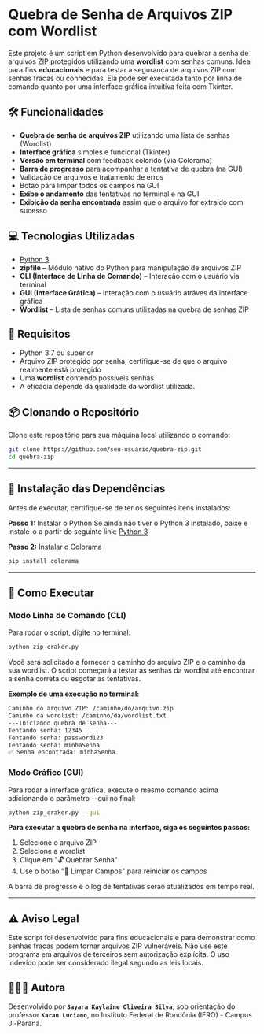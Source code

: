 # Quebra de Senha de Arquivos ZIP com Wordlist

Este projeto é um script em Python desenvolvido para quebrar a senha de arquivos ZIP protegidos utilizando uma **wordlist** com senhas comuns. Ideal para fins **educacionais** e para testar a segurança de arquivos ZIP com senhas fracas ou conhecidas. Ela pode ser executada tanto por linha de comando quanto por uma interface gráfica intuitiva feita com Tkinter.

## 🛠 Funcionalidades
- **Quebra de senha de arquivos ZIP** utilizando uma lista de senhas (Wordlist)
- **Interface gráfica** simples e funcional (Tkinter)
- **Versão em terminal** com feedback colorido (Via Colorama)
- **Barra de progresso** para acompanhar a tentativa de quebra (na GUI)
- Validação de arquivos e tratamento de erros
- Botão para limpar todos os campos na GUI
- **Exibe o andamento** das tentativas no terminal e na GUI
- **Exibição da senha encontrada** assim que o arquivo for extraído com sucesso

## 💻 Tecnologias Utilizadas
- [Python 3](https://www.python.org/)
- **zipfile** – Módulo nativo do Python para manipulação de arquivos ZIP
- **CLI (Interface de Linha de Comando)** – Interação com o usuário via terminal
- **GUI (Interface Gráfica)** – Interação com o usuário atráves da interface gráfica
- **Wordlist** – Lista de senhas comuns utilizadas na quebra de senhas ZIP

## 🧾 Requisitos
- Python 3.7 ou superior
- Arquivo ZIP protegido por senha, certifique-se de que o arquivo realmente está protegido
- Uma **wordlist** contendo possíveis senhas
- A eficácia depende da qualidade da wordlist utilizada.

## 📦 Clonando o Repositório

Clone este repositório para sua máquina local utilizando o comando:

```bash
git clone https://github.com/seu-usuario/quebra-zip.git
cd quebra-zip
```

---

## 🛂 Instalação das Dependências
Antes de executar, certifique-se de ter os seguintes itens instalados:

**Passo 1:** Instalar o Python
Se ainda não tiver o Python 3 instalado, baixe e instale-o a partir do seguinte link: [Python 3](https://www.python.org/)

**Passo 2:** Instalar o Colorama
```bash
pip install colorama
```

---

## 🚀 Como Executar
### Modo Linha de Comando (CLI)
Para rodar o script, digite no terminal:

```bash
python zip_craker.py
```
Você será solicitado a fornecer o caminho do arquivo ZIP e o caminho da sua wordlist. O script começará a testar as senhas da wordlist até encontrar a senha correta ou esgotar as tentativas.

**Exemplo de uma execução no terminal:**

```bash
Caminho do arquivo ZIP: /caminho/do/arquivo.zip
Caminho da wordlist: /caminho/da/wordlist.txt
---Iniciando quebra de senha---
Tentando senha: 12345
Tentando senha: password123
Tentando senha: minhaSenha
✅ Senha encontrada: minhaSenha
```

### Modo Gráfico (GUI)
Para rodar a interface gráfica, execute o mesmo comando acima adicionando o parâmetro --gui no final:
```bash
python zip_craker.py --gui
```

**Para executar a quebra de senha na interface, siga os seguintes passos:**

1. Selecione o arquivo ZIP
2. Selecione a wordlist
3. Clique em "🔓 Quebrar Senha"
4. Use o botão "🧹 Limpar Campos" para reiniciar os campos
   
A barra de progresso e o log de tentativas serão atualizados em tempo real.
  
---

## ⚠ Aviso Legal
Este script foi desenvolvido para fins educacionais e para demonstrar como senhas fracas podem tornar arquivos ZIP vulneráveis. Não use este programa em arquivos de terceiros sem autorização explícita. O uso indevido pode ser considerado ilegal segundo as leis locais.

## 👩🏻‍💻 Autora
Desenvolvido por **`Sayara Kaylaine Oliveira Silva`**, sob orientação do professor **`Karan Luciano`**, no Instituto Federal de Rondônia (IFRO) - Campus Ji-Paraná.
